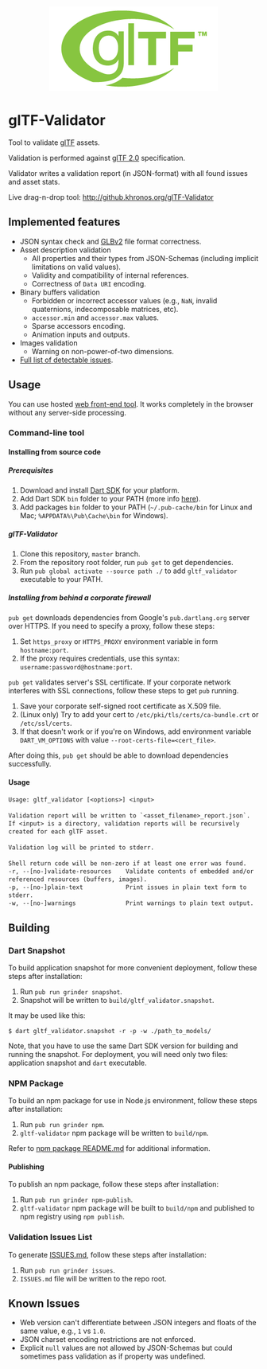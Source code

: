 <p align="center">
<img src="https://github.com/KhronosGroup/glTF/raw/master/specification/figures/gltf.png" />
</p>

# glTF-Validator
Tool to validate [glTF](https://github.com/KhronosGroup/glTF) assets.

Validation is performed against [glTF 2.0](https://github.com/KhronosGroup/glTF/tree/master/specification/2.0) specification.

Validator writes a validation report (in JSON-format) with all found issues and asset stats.

Live drag-n-drop tool: http://github.khronos.org/glTF-Validator
 
## Implemented features

- JSON syntax check and [GLBv2](https://github.com/KhronosGroup/glTF/tree/master/specification/2.0#glb-file-format-specification) file format correctness.
- Asset description validation
  - All properties and their types from JSON-Schemas (including implicit limitations on valid values).
  - Validity and compatibility of internal references.
  - Correctness of `Data URI` encoding.
- Binary buffers validation
  - Forbidden or incorrect accessor values (e.g., `NaN`, invalid quaternions, indecomposable matrices, etc).
  - `accessor.min` and `accessor.max` values.
  - Sparse accessors encoding.
  - Animation inputs and outputs.
- Images validation
  - Warning on non-power-of-two dimensions.
- [Full list of detectable issues](ISSUES.md).

## Usage

You can use hosted [web front-end tool](http://github.khronos.org/glTF-Validator). It works completely in the browser without any server-side processing.

### Command-line tool

#### Installing from source code

##### Prerequisites
1. Download and install [Dart SDK](https://www.dartlang.org/install) for your platform.
2. Add Dart SDK `bin` folder to your PATH (more info [here](https://www.dartlang.org/tools/pub/installing)).
3. Add packages `bin` folder to your PATH (`~/.pub-cache/bin` for Linux and Mac; `%APPDATA%\Pub\Cache\bin` for Windows).

##### glTF-Validator
1. Clone this repository, `master` branch.
2. From the repository root folder, run `pub get` to get dependencies.
3. Run `pub global activate --source path ./` to add `gltf_validator` executable to your PATH.

##### Installing from behind a corporate firewall
`pub get` downloads dependencies from Google's `pub.dartlang.org` server over HTTPS. If you need to specify a proxy, follow these steps:
1. Set `https_proxy` or `HTTPS_PROXY` environment variable in form `hostname:port`.
2. If the proxy requires credentials, use this syntax: `username:password@hostname:port`.

`pub get` validates server's SSL certificate. If your corporate network interferes with SSL connections, follow these steps to get `pub` running.
1. Save your corporate self-signed root certificate as X.509 file.
2. (Linux only) Try to add your cert to `/etc/pki/tls/certs/ca-bundle.crt` or `/etc/ssl/certs`.
3. If that doesn't work or if you're on Windows, add environment variable `DART_VM_OPTIONS` with value `--root-certs-file=<cert_file>`.

After doing this, `pub get` should be able to download dependencies successfully.

#### Usage
```
Usage: gltf_validator [<options>] <input>

Validation report will be written to `<asset_filename>_report.json`.
If <input> is a directory, validation reports will be recursively created for each glTF asset.

Validation log will be printed to stderr.

Shell return code will be non-zero if at least one error was found.
-r, --[no-]validate-resources    Validate contents of embedded and/or referenced resources (buffers, images).
-p, --[no-]plain-text            Print issues in plain text form to stderr.
-w, --[no-]warnings              Print warnings to plain text output.
```

## Building

### Dart Snapshot
To build application snapshot for more convenient deployment, follow these steps after installation:
1. Run `pub run grinder snapshot`.
2. Snapshot will be written to `build/gltf_validator.snapshot`.

It may be used like this:
```
$ dart gltf_validator.snapshot -r -p -w ./path_to_models/
```
Note, that you have to use the same Dart SDK version for building and running the snapshot. For deployment, you will need only two files: application snapshot and `dart` executable.

### NPM Package
To build an npm package for use in Node.js environment, follow these steps after installation:
1. Run `pub run grinder npm`.
2. `gltf-validator` npm package will be written to `build/npm`.

Refer to [npm package README.md](tool/npm_template/README.md) for additional information.

#### Publishing
To publish an npm package, follow these steps after installation:
1. Run `pub run grinder npm-publish`.
2. `gltf-validator` npm package will be built to `build/npm` and published to npm registry using `npm publish`.

### Validation Issues List
To generate [ISSUES.md](ISSUES.md), follow these steps after installation:
1. Run `pub run grinder issues`.
2. `ISSUES.md` file will be written to the repo root.

## Known Issues

- Web version can't differentiate between JSON integers and floats of the same value, e.g., `1` vs `1.0`.
- JSON charset encoding restrictions are not enforced.
- Explicit `null` values are not allowed by JSON-Schemas but could sometimes pass validation as if property was undefined.